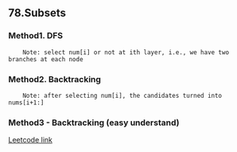 ## 78.Subsets

### Method1. DFS
```
    Note: select num[i] or not at ith layer, i.e., we have two branches at each node
``` 

### Method2. Backtracking
```
    Note: after selecting num[i], the candidates turned into nums[i+1:]
```

### Method3 - Backtracking (easy understand)

[Leetcode link](https://leetcode.com/problems/subsets/)
